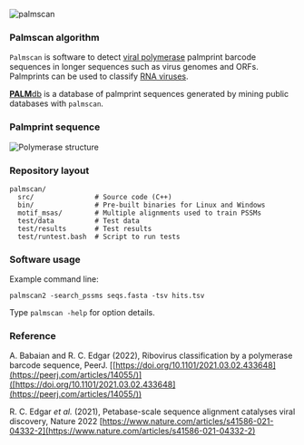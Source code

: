 ![palmscan](http://drive5.com/images/palmscan_hdr.png)

### Palmscan algorithm

`Palmscan` is software to detect [viral polymerase](https://www.ncbi.nlm.nih.gov/pmc/articles/PMC4711277/) palmprint barcode sequences in longer sequences such as virus genomes and ORFs. Palmprints can be used to classify [RNA viruses](https://en.wikipedia.org/wiki/RNA_virus).

[**PALM**db](https://github.com/rcedgar/palmdb) is a database of palmprint sequences generated by mining public databases with `palmscan`.

### Palmprint sequence

![Polymerase structure](http://drive5.com/images/palm_structure_figure.png)

### Repository layout

```
palmscan/
  src/               # Source code (C++)
  bin/               # Pre-built binaries for Linux and Windows
  motif_msas/        # Multiple alignments used to train PSSMs
  test/data          # Test data
  test/results       # Test results
  test/runtest.bash  # Script to run tests
```

### Software usage

Example command line:

```
palmscan2 -search_pssms seqs.fasta -tsv hits.tsv
```

Type `palmscan -help` for option details.

### Reference

A. Babaian and R. C. Edgar (2022), Ribovirus classification by a polymerase barcode sequence, PeerJ.
[[https://doi.org/10.1101/2021.03.02.433648](https://peerj.com/articles/14055/)]([https://doi.org/10.1101/2021.03.02.433648](https://peerj.com/articles/14055/))

R. C. Edgar _et al._ (2021), Petabase-scale sequence alignment catalyses viral discovery, Nature 2022 [https://www.nature.com/articles/s41586-021-04332-2](https://www.nature.com/articles/s41586-021-04332-2)
